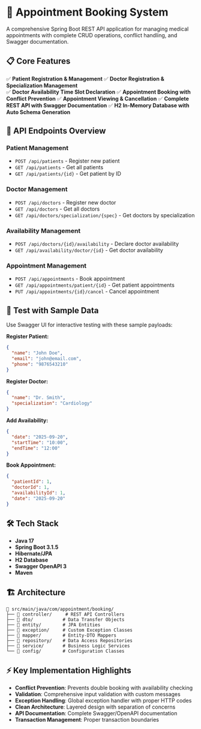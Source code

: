 # 🏥 Appointment Booking System

A comprehensive Spring Boot REST API application for managing medical appointments with complete CRUD operations, conflict handling, and Swagger documentation.



## 📋 Core Features

✅ **Patient Registration & Management**
✅ **Doctor Registration & Specialization Management**  
✅ **Doctor Availability Time Slot Declaration**
✅ **Appointment Booking with Conflict Prevention**
✅ **Appointment Viewing & Cancellation**
✅ **Complete REST API with Swagger Documentation**
✅ **H2 In-Memory Database with Auto Schema Generation**

## 🔗 API Endpoints Overview

### Patient Management
- `POST /api/patients` - Register new patient
- `GET /api/patients` - Get all patients
- `GET /api/patients/{id}` - Get patient by ID

### Doctor Management  
- `POST /api/doctors` - Register new doctor
- `GET /api/doctors` - Get all doctors
- `GET /api/doctors/specialization/{spec}` - Get doctors by specialization

### Availability Management
- `POST /api/doctors/{id}/availability` - Declare doctor availability
- `GET /api/availability/doctor/{id}` - Get doctor availability

### Appointment Management
- `POST /api/appointments` - Book appointment
- `GET /api/appointments/patient/{id}` - Get patient appointments
- `PUT /api/appointments/{id}/cancel` - Cancel appointment

## 🧪 Test with Sample Data

Use Swagger UI for interactive testing with these sample payloads:

**Register Patient:**
```json
{
  "name": "John Doe",
  "email": "john@email.com", 
  "phone": "9876543210"
}
```

**Register Doctor:**
```json
{
  "name": "Dr. Smith",
  "specialization": "Cardiology"
}
```

**Add Availability:**
```json
{
  "date": "2025-09-20",
  "startTime": "10:00",
  "endTime": "12:00"
}
```

**Book Appointment:**
```json
{
  "patientId": 1,
  "doctorId": 1, 
  "availabilityId": 1,
  "date": "2025-09-20"
}
```

## 🛠️ Tech Stack

- **Java 17**
- **Spring Boot 3.1.5**
- **Hibernate/JPA**
- **H2 Database** 
- **Swagger OpenAPI 3**
- **Maven**

## 🏗️ Architecture

```
📁 src/main/java/com/appointment/booking/
├── 📂 controller/     # REST API Controllers
├── 📂 dto/           # Data Transfer Objects  
├── 📂 entity/        # JPA Entities
├── 📂 exception/     # Custom Exception Classes
├── 📂 mapper/        # Entity-DTO Mappers
├── 📂 repository/    # Data Access Repositories
├── 📂 service/       # Business Logic Services
└── 📂 config/        # Configuration Classes
```

## ⚡ Key Implementation Highlights

- **Conflict Prevention**: Prevents double booking with availability checking
- **Validation**: Comprehensive input validation with custom messages  
- **Exception Handling**: Global exception handler with proper HTTP codes
- **Clean Architecture**: Layered design with separation of concerns
- **API Documentation**: Complete Swagger/OpenAPI documentation
- **Transaction Management**: Proper transaction boundaries


